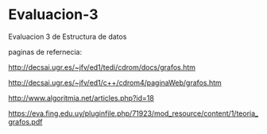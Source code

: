 # Evaluacion-3
Evaluacion 3 de Estructura de datos

paginas de refernecia:

http://decsai.ugr.es/~jfv/ed1/tedi/cdrom/docs/grafos.htm

http://decsai.ugr.es/~jfv/ed1/c++/cdrom4/paginaWeb/grafos.htm

http://www.algoritmia.net/articles.php?id=18

https://eva.fing.edu.uy/pluginfile.php/71923/mod_resource/content/1/teoria_grafos.pdf
